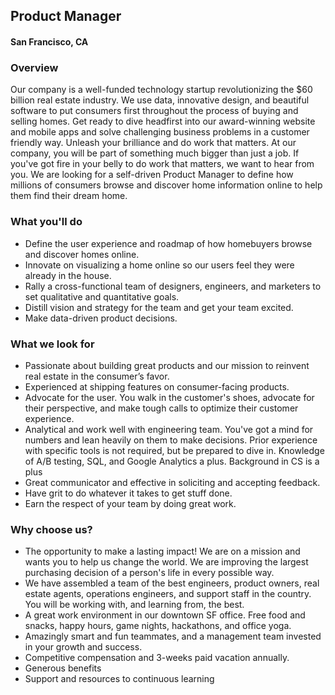 ## Product Manager 
#### San Francisco, CA

### Overview
Our company is a well-funded technology startup revolutionizing the $60 billion real estate industry. We use data, innovative design, and beautiful software to put consumers first throughout the process of buying and selling homes. Get ready to dive headfirst into our award-winning website and mobile apps and solve challenging business problems in a customer friendly way. Unleash your brilliance and do work that matters. At our company, you will be part of something much bigger than just a job. If you've got fire in your belly to do work that matters, we want to hear from you.
We are looking for a self-driven Product Manager to define how millions of consumers browse and discover home information online to help them find their dream home.

### What you'll do
+ Define the user experience and roadmap of how homebuyers browse and discover homes online.
+ Innovate on visualizing a home online so our users feel they were already in the house.
+ Rally a cross-functional team of designers, engineers, and marketers to set qualitative and quantitative goals.
+ Distill vision and strategy for the team and get your team excited.
+ Make data-driven product decisions.

### What we look for
+ Passionate about building great products and our mission to reinvent real estate in the consumer’s favor.
+ Experienced at shipping features on consumer-facing products.
+ Advocate for the user. You walk in the customer's shoes, advocate for their perspective, and make tough calls to optimize their customer experience.
+ Analytical and work well with engineering team. You've got a mind for numbers and lean heavily on them to make decisions. Prior experience with specific tools is not required, but be prepared to dive in. Knowledge of A/B testing, SQL, and Google Analytics a plus. Background in CS is a plus
+ Great communicator and effective in soliciting and accepting feedback.
+ Have grit to do whatever it takes to get stuff done.
+ Earn the respect of your team by doing great work.

### Why choose us?
+ The opportunity to make a lasting impact! We are on a mission and wants you to help us change the world. We are improving the largest purchasing decision of a person's life in every possible way.
+ We have assembled a team of the best engineers, product owners, real estate agents, operations engineers, and support staff in the country. You will be working with, and learning from, the best.
+ A great work environment in our downtown SF office. Free food and snacks, happy hours, game nights, hackathons, and office yoga.
+ Amazingly smart and fun teammates, and a management team invested in your growth and success.
+ Competitive compensation and 3-weeks paid vacation annually.
+ Generous benefits
+ Support and resources to continuous learning


